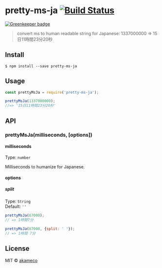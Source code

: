 # pretty-ms-ja [![Build Status](https://travis-ci.org/akameco/pretty-ms-ja.svg?branch=master)](https://travis-ci.org/akameco/pretty-ms-ja)

[![Greenkeeper badge](https://badges.greenkeeper.io/akameco/pretty-ms-ja.svg)](https://greenkeeper.io/)

> convert ms to human readable string for Japanese: 1337000000 => 15日11時間23分20秒


## Install

```
$ npm install --save pretty-ms-ja
```


## Usage

```js
const prettyMsJa = require('pretty-ms-ja');

prettyMsJa(1337000000);
//=> '15日11時間23分20秒'
```


## API

### prettyMsJa(milliseconds, [options])

#### milliseconds

Type: `number`

Milliseconds to humanize for Japanese.

#### options

##### split

Type: `String`<br>
Default: `''`

```js
prettyMsJa(67000);
// => 1時間7分

prettyMsJa(67000, {split: ' '});
// => 1時間 7分
```

## License

MIT © [akameco](http://akameco.github.io)
